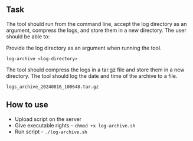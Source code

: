 ## Task
The tool should run from the command line, accept the log directory as an argument, compress the logs, and store them in a new directory. The user should be able to:

Provide the log directory as an argument when running the tool.
```shell
log-archive <log-directory>
```
The tool should compress the logs in a tar.gz file and store them in a new directory.
The tool should log the date and time of the archive to a file.
```shell
logs_archive_20240816_100648.tar.gz
```

## How to use

- Upload script on the server
- Give executable rights - `chmod +x log-archive.sh`
- Run script - `./log-archive.sh`
